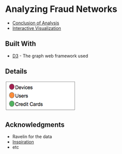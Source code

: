 # Analyzing Fraud Networks

* [Conclusion of Analysis](https://github.com/Italosayan/A2-D3.js/blob/master/ravelin/Fraud_analysis.pdf)
* [Interactive Visualization](https://bl.ocks.org/Italosayan/raw/c1c5f555c7a319d27f6362f3872270ac/)


## Built With

* [D3](https://d3js.org/) - The graph web framework used

## Details

![detail](details.png)

## Acknowledgments

* Ravelin for the data
* [Inspiration](https://bl.ocks.org/mbostock/1093130)
* etc
